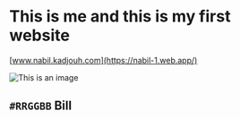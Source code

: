 # This is me and this is my first website

[www.nabil.kadjouh.com](https://nabil-1.web.app/)

![This is an image](https://github.com/Bill29200/www.nabil.kadjouh.com/blob/master/imgs/b4.jpg)

## `#RRGGBB` Bill
